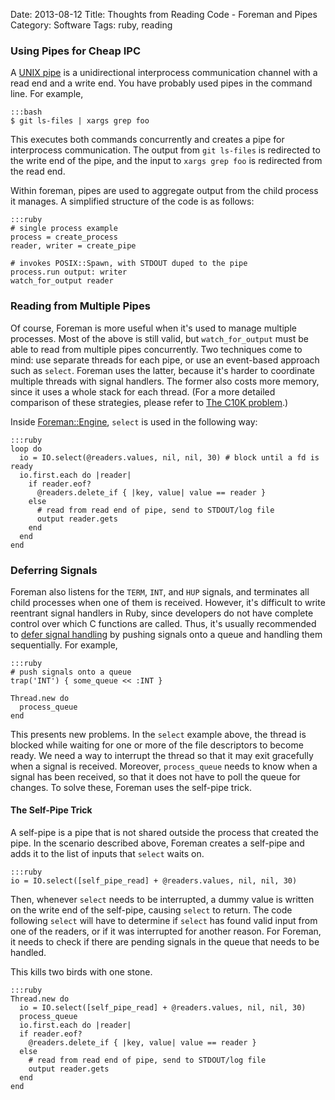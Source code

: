 Date: 2013-08-12
Title: Thoughts from Reading Code - Foreman and Pipes
Category: Software
Tags: ruby, reading

### Using Pipes for Cheap IPC

A [UNIX pipe][wiki] is a unidirectional interprocess communication channel with
a read end and a write end. You have probably used pipes in the command line.
For example,

    :::bash
    $ git ls-files | xargs grep foo

This executes both commands concurrently and creates a pipe for interprocess
communication. The output from `git ls-files` is redirected to the write end of
the pipe, and the input to `xargs grep foo` is redirected from the read end.

Within foreman, pipes are used to aggregate output from the child process it
manages. A simplified structure of the code is as follows:

    :::ruby
    # single process example
    process = create_process
    reader, writer = create_pipe

    # invokes POSIX::Spawn, with STDOUT duped to the pipe
    process.run output: writer
    watch_for_output reader

### Reading from Multiple Pipes

Of course, Foreman is more useful when it's used to manage multiple processes.
Most of the above is still valid, but `watch_for_output` must be able to read
from multiple pipes concurrently. Two techniques come to mind: use separate
threads for each pipe, or use an event-based approach such as `select`. Foreman
uses the latter, because it's harder to coordinate multiple threads with signal
handlers. The former also costs more memory, since it uses a whole stack for
each thread. (For a more detailed comparison of these strategies, please refer
to [The C10K problem][1].)

Inside [Foreman::Engine][engine], `select` is used in the following way:

    :::ruby
    loop do
      io = IO.select(@readers.values, nil, nil, 30) # block until a fd is ready
      io.first.each do |reader|
        if reader.eof?
          @readers.delete_if { |key, value| value == reader }
        else
          # read from read end of pipe, send to STDOUT/log file
          output reader.gets
        end
      end
    end

### Deferring Signals

Foreman also listens for the `TERM`, `INT`, and `HUP` signals, and terminates
all child processes when one of them is received. However, it's difficult to
write reentrant signal handlers in Ruby, since developers do not have complete
control over which C functions are called. Thus, it's usually recommended to
[defer signal handling][defer] by pushing signals onto a queue and handling
them sequentially. For example,

    :::ruby
    # push signals onto a queue
    trap('INT') { some_queue << :INT }

    Thread.new do
      process_queue
    end

This presents new problems. In the `select` example above, the thread is
blocked while waiting for one or more of the file descriptors to become ready.
We need a way to interrupt the thread so that it may exit gracefully when a
signal is received. Moreover, `process_queue` needs to know when a signal has
been received, so that it does not have to poll the queue for changes. To solve
these, Foreman uses the self-pipe trick.

#### The Self-Pipe Trick

A self-pipe is a pipe that is not shared outside the process that created the
pipe. In the scenario described above, Foreman creates a self-pipe and adds it
to the list of inputs that `select` waits on.

    :::ruby
    io = IO.select([self_pipe_read] + @readers.values, nil, nil, 30)

Then, whenever `select` needs to be interrupted, a dummy value is written on
the write end of the self-pipe, causing `select` to return. The code following
`select` will have to determine if `select` has found valid input from one of
the readers, or if it was interrupted for another reason. For Foreman, it needs
to check if there are pending signals in the queue that needs to be handled.

This kills two birds with one stone.

    :::ruby
    Thread.new do
      io = IO.select([self_pipe_read] + @readers.values, nil, nil, 30)
      process_queue
      io.first.each do |reader|
      if reader.eof?
        @readers.delete_if { |key, value| value == reader }
      else
        # read from read end of pipe, send to STDOUT/log file
        output reader.gets
      end
    end


  [1]: http://www.kegel.com/c10k.html#strategies
  [wiki]: https://en.wikipedia.org/wiki/Pipeline_(Unix)
  [engine]: https://github.com/ddollar/foreman/blob/master/lib/foreman/engine.rb
  [defer]: http://blog.rubybestpractices.com/posts/ewong/016-Implementing-Signal-Handlers.html
